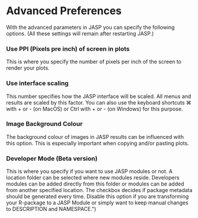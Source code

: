 
Advanced Preferences
=========

With the advanced parameters in JASP you can specify the following options.
(All these settings will remain after restarting JASP.)

### Use PPI (Pixels pre inch) of screen in plots

This is where you specify the number of pixels per inch of the screen
to render your plots.

### Use interface scaling

This number specifies how the JASP interface will be scaled.
All menus and results are scaled by this factor.
You can also use the keyboard shortcuts &#8984; with + or - (on MacOS) or Ctrl with + or - (on Windows) for
this purpose.


### Image Background Colour

The background colour of images in JASP results can be influenced with this option.
This is especially important when copying and/or pasting plots.


### Developer Mode (Beta version)

This is where you specify if you want to use JASP modules or not.
A location folder can be selected where new modules reside.
Developers modules can be added directly from this folder or modules
can be added from another specified location.
The checkbox decides if package metadata should be generated every time.
Disable this option if you are transforming your R-package to a JASP Module
or simply want to keep manual changes to DESCRIPTION and NAMESPACE.")
